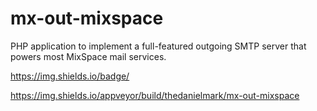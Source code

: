 # mx-out-mixspace
PHP application to implement a full-featured outgoing SMTP server that powers most MixSpace mail services.

https://img.shields.io/badge/

https://img.shields.io/appveyor/build/thedanielmark/mx-out-mixspace
